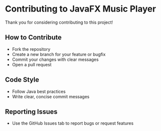 # Contributing to JavaFX Music Player

Thank you for considering contributing to this project!

## How to Contribute
- Fork the repository
- Create a new branch for your feature or bugfix
- Commit your changes with clear messages
- Open a pull request

## Code Style
- Follow Java best practices
- Write clear, concise commit messages

## Reporting Issues
- Use the GitHub Issues tab to report bugs or request features 